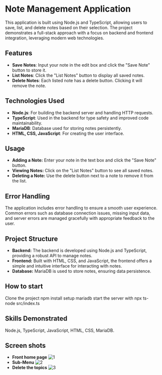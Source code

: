 # Note Management Application

This application is built using Node.js and TypeScript, allowing users to save, list, and delete notes based on their selection. The project demonstrates a full-stack approach with a focus on backend and frontend integration, leveraging modern web technologies.

## Features

- **Save Notes**: Input your note in the edit box and click the "Save Note" button to store it.
- **List Notes**: Click the "List Notes" button to display all saved notes.
- **Delete Notes**: Each listed note has a delete button. Clicking it will remove the note.

## Technologies Used

- **Node.js**: For building the backend server and handling HTTP requests.
- **TypeScript**: Used in the backend for type safety and improved code maintainability.
- **MariaDB**: Database used for storing notes persistently.
- **HTML, CSS, JavaScript**: For creating the user interface.

## Usage

- **Adding a Note:** Enter your note in the text box and click the "Save Note" button.
- **Viewing Notes:** Click on the "List Notes" button to see all saved notes.
- **Deleting a Note:** Use the delete button next to a note to remove it from the list.

## Error Handling

The application includes error handling to ensure a smooth user experience. Common errors such as database connection issues, missing input data, and server errors are managed gracefully with appropriate feedback to the user.

## Project Structure

- **Backend:** The backend is developed using Node.js and TypeScript, providing a robust API to manage notes.
- **Frontend:** Built with HTML, CSS, and JavaScript, the frontend offers a simple and intuitive interface for interacting with notes.
- **Database:** MariaDB is used to store notes, ensuring data persistence.

## How to start
Clone the project
npm install
setup mariadb
start the server with npx ts-node src/index.ts

## Skills Demonstrated
Node.js, TypeScript, JavaScript, HTML, CSS, MariaDB.

## Screen shots
- **Front home page**
![1](https://github.com/user-attachments/assets/21a409a6-1d92-4cf0-b708-fc3ced84cf93)
- **Sub-Menu**
![2](https://github.com/user-attachments/assets/c47e2a8a-c85f-4776-9432-8dd9153171fd)
- **Delete the topics**
![3](https://github.com/user-attachments/assets/8795a557-b46d-400f-8e88-fbfb2b2c5816)

